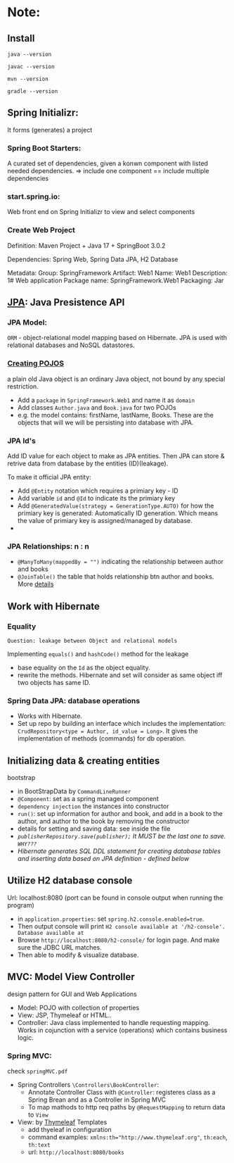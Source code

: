 # Note:

## Install
`java --version`

`javac --version`

`mvn --version`

`gradle --version`

## Spring Initializr: 

It forms (generates) a project

###	Spring Boot Starters: 
A curated set of dependencies, given a konwn component with listed needed dependencies. => include one component == include multiple dependencies

### start.spring.io:
Web front end on Spring Initializr to view and select components

### Create Web Project

Definition: Maven Project + Java 17 + SpringBoot 3.0.2

Dependencies: Spring Web, Spring Data JPA, H2 Database

Metadata: 
	Group: SpringFramework
	Artifact: Web1
	Name: Web1
	Description: 1# Web application 
	Package name: SpringFramework.Web1
	Packaging: Jar

## [JPA](https://blog.csdn.net/weixin_45764765/article/details/107755857?ops_request_misc=&request_id=&biz_id=102&utm_term=leakage%20JPA%20JAva&utm_medium=distribute.pc_search_result.none-task-blog-2~all~sobaiduweb~default-2-107755857.142^v72^pc_new_rank,201^v4^add_ask&spm=1018.2226.3001.4187): Java Presistence API
### JPA Model: 
`ORM` - object-relational model mapping based on Hibernate. JPA is used with relational databases and NoSQL datastores.
### [Creating POJOS](https://www.geeksforgeeks.org/pojo-vs-java-beans/)
a plain old Java object is an ordinary Java object, not bound by any special restriction. 
- Add a `package` in `SpringFramework.Web1` and name it as `domain`
- Add classes `Author.java` and `Book.java` for two POJOs
- e.g. the model contains: firstName, lastName, Books. These are the objects that will we will be persisting into database with JPA. 
### JPA Id's
Add ID value for each object to make as JPA entities. Then JPA can store & retrive data from database by the entities (ID)(leakage).

To make it official JPA entity:
- Add `@Entity` notation which requires a primiary key - ID
- Add variable `id` and `@Id` to indicate its the primiary key
- Add `@GeneratedValue(strategy = GenerationType.AUTO)` for how the primiary key is generated: Automatically ID generation. Which means the value of primiary key is assigned/managed by database. 
- 
### JPA Relationships: n : n
- `@ManyToMany(mappedBy = "")` indicating the relationship between author and books
- `@JoinTable()` the table that holds relationship btn author and books. More [details](https://docs.oracle.com/javaee/7/api/javax/persistence/JoinTable.html)

## Work with Hibernate
### Equality
`Question: leakage between Object and relational models`

Implementing `equals()` and `hashCode()` method for the leakage
- base equality on the `Id` as the object equality.
- rewrite the methods. Hibernate and set will consider as same object iff two objects has same ID. 

### Spring Data JPA: database operations
- Works with Hibernate. 
- Set up repo by building an interface which includes the implementation: `CrudRepository<type = Author, id_value = Long>`. It gives the implementation of methods (commands) for db operation.

## Initializing data & creating entities
bootstrap
- in BootStrapData by `CommandLineRunner`
- `@Component`: set as a spring managed component
- `dependency injection` the instances into constructor
- `run()`: set up information for author and book, and add in a book to the author, and author to the book by removing the constructor
- details for setting and saving data: see inside the file
- *`publisherRepository.save(publisher);` It MUST be the last one to save. `WHY???`*
- *Hibernate generates SQL DDL statement for creating database tables and inserting data based on JPA definition - defined below*

## Utilize H2 database console
Url: localhost:8080 (port can be found in console output when running the program)
- in `application.properties`: set `spring.h2.console.enabled=true`. 
- Then output console will print `H2 console available at '/h2-console'. Database available at`*<JDBC URL for location of database in menory>*
- Browse `http://localhost:8080/h2-console/` for login page. And make sure the JDBC URL matches. 
- Then able to modify & visualize database. 

## MVC: Model View Controller
design pattern for GUI and Web Applications
- Model: POJO with collection of properties
- View: JSP, Thymeleaf or HTML..
- Controller: Java class implemented to handle requesting mapping. Works in cojunction with a service (operations) which contains business logic. 
  
### Spring MVC:
check `springMVC.pdf`

- Spring Controllers `\Controllers\BookController`:
  - Annotate Controller Class with `@Controller`: registeres class as a Spring Brean and as a Controller in Spring MVC
  - To map mathods to http req paths by `@RequestMapping` to return data to `View`
- View: by [Thymeleaf](https://www.thymeleaf.org/doc/tutorials/3.1/usingthymeleaf.html#introducing-thymeleaf) Templates
  - add thyeleaf in configuration
  - command examples: `xmlns:th="http://www.thymeleaf.org"`, `th:each`, `th:text `
  - url: `http://localhost:8080/books`
  